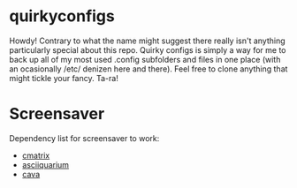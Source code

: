 # quirkyconfigs
Howdy!
Contrary to what the name might suggest there really isn't anything particularly special about this repo. Quirky configs is simply a way for me to back up all of my most used .config subfolders and files in one place (with an ocasionally /etc/ denizen here and there). Feel free to clone anything that might tickle your fancy.
Ta-ra!

# Screensaver
Dependency list for screensaver to work:
- [cmatrix](https://github.com/abishekvashok/cmatrix)
- [asciiquarium](https://github.com/cmatsuoka/asciiquarium)
- [cava](https://github.com/karlstav/cava)
